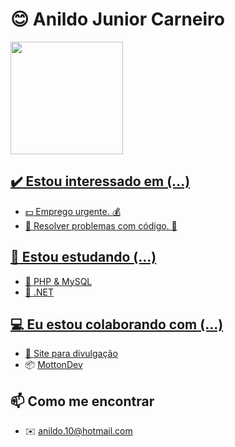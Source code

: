 # :blush: Anildo Junior Carneiro

<div>
  <a href="https://github.com/4nild0">
  <img height="180em" src="https://github-readme-stats.vercel.app/api?locale=pt-br&username=4nild0&show_icons=true&theme=default&include_all_commits=true&count_private=true"/>
</div>

## :heavy_check_mark: Estou interessado em (...)

- :dollar: Emprego urgente. :moneybag:
- :wrench: Resolver problemas com código. :hammer:

## :book: Estou estudando (...)

- :blue_book: PHP & MySQL
- :closed_book: .NET

## :computer: Eu estou colaborando com (...)

- :newspaper: [Site para divulgação](https://github.com/DanteWest/juliana/)
- :package: [MottonDev](https://github.co/4nild0/MottonDev)

## :mailbox: Como me encontrar

- :envelope: anildo.10@hotmail.com
